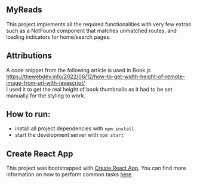 ## MyReads

This project implements all the required functionalities with very few extras such as a NotFound component that matches unmatched routes, and loading indicators for home/search pages.

## Attributions

A code snippet from the following article is used in Book.js
https://thewebdev.info/2022/06/12/how-to-get-width-height-of-remote-image-from-url-with-javascript/  
I used it to get the real height of book thumbnails as it had to be set manually for the styling to work.

## How to run:

- install all project dependencies with `npm install`
- start the development server with `npm start`

## Create React App

This project was bootstrapped with [Create React App](https://github.com/facebook/create-react-app). You can find more information on how to perform common tasks [here](https://github.com/facebook/create-react-app/blob/main/packages/cra-template/template/README.md).
